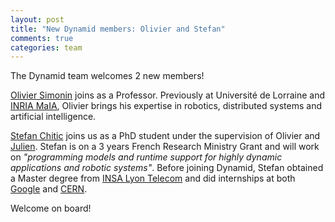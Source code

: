 ```yaml
---
layout: post
title: "New Dynamid members: Olivier and Stefan"
comments: true
categories: team 
---
```


The Dynamid team welcomes 2 new members!

[Olivier Simonin](http://perso.citi-lab.fr/osimonin/) joins as a Professor. Previously at Université de Lorraine and [INRIA MaIA](http://maia.loria.fr/), Olivier brings his expertise in robotics, distributed systems and artificial intelligence.

[Stefan Chitic](http://about.me/schitic) joins us as a PhD student under the supervision of Olivier and [Julien](http://julien.ponge.org/). Stefan is on a 3 years French Research Ministry Grant and will work on *"programming models and runtime support for highly dynamic applications and robotic systems"*. Before joining Dynamid, Stefan obtained a Master degree from [INSA Lyon Telecom](http://telecom.insa-lyon.fr/) and did internships at both [Google](http://www.google.com/) and [CERN](http://home.web.cern.ch).

Welcome on board!

